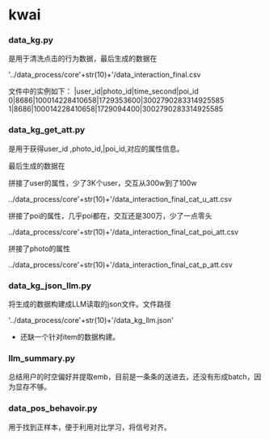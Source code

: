 # kwai

### data_kg.py

是用于清洗点击的行为数据，最后生成的数据在

'../data_process/core'+str(10)+'/data_interaction_final.csv

文件中的实例如下：
|user_id|photo_id|time_second|poi_id
0|8686|100014228410658|1729353600|3002790283314925585
1|8686|100014228410658|1729094400|3002790283314925585


### data_kg_get_att.py

是用于获得user_id ,photo_id,|poi_id,对应的属性信息。

最后生成的数据在

拼接了user的属性，少了3K个user，交互从300w到了100w

../data_process/core'+str(10)+'/data_interaction_final_cat_u_att.csv

拼接了poi的属性，几乎poi都在，交互还是300万，少了一点零头

../data_process/core'+str(10)+'/data_interaction_final_cat_poi_att.csv

拼接了photo的属性

../data_process/core'+str(10)+'/data_interaction_final_cat_p_att.csv


###  data_kg_json_llm.py
将生成的数据构建成LLM读取的json文件。文件路径

'../data_process/core'+str(10)+'/data_kg_llm.json'

- 还缺一个针对item的数据构建。

###  llm_summary.py
总结用户的时空偏好并提取emb，目前是一条条的送进去，还没有形成batch，因为显存不够。


###  data_pos_behavoir.py
用于找到正样本，便于利用对比学习，将信号对齐。